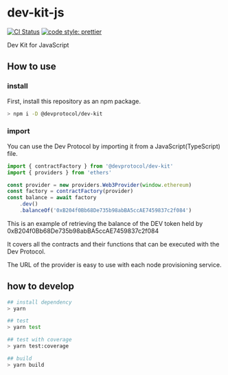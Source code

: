 # dev-kit-js

[![CI Status](https://github.com/dev-protocol/dev-kit-js/workflows/Node/badge.svg)](https://github.com/dev-protocol/dev-kit-js/actions)
[![code style: prettier](https://img.shields.io/badge/code_style-prettier-ff69b4.svg)](https://github.com/prettier/prettier)

Dev Kit for JavaScript

## How to use

### install

First, install this repository as an npm package.

```bash
> npm i -D @devprotocol/dev-kit
```

### import

You can use the Dev Protocol by importing it from a JavaScript(TypeScript) file.

```js
import { contractFactory } from '@devprotocol/dev-kit'
import { providers } from 'ethers'

const provider = new providers.Web3Provider(window.ethereum)
const factory = contractFactory(provider)
const balance = await factory
	.dev()
	.balanceOf('0xB204f0Bb68De735b98abBA5ccAE7459837c2f084')
```

This is an example of retrieving the balance of the DEV token held by 0xB204f0Bb68De735b98abBA5ccAE7459837c2f084

It covers all the contracts and their functions that can be executed with the Dev Protocol.

The URL of the provider is easy to use with each node provisioning service.

## how to develop

```bash
## install dependency
> yarn

## test
> yarn test

## test with coverage
> yarn test:coverage

## build
> yarn build
```
